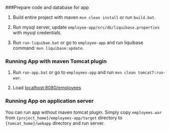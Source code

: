 ###Prepare code and database for app
1. Build entire project with maven `mvn clean install` or run `build.bat`.

2. Run mysql server, update `employee-app/src/db/liquibase.properties` with mysql credentials.

3. Run `run-liquibae.bat` or go to `employee-app` and run liquibase command: `mvn liquibase:update`.

### Running App with maven Tomcat plugin
1. Run `run-app.bat` or go to `employees-app` and run `mvn clean tomcat7:run-war`.

2. Load [localhost:8080/employees](http://localhost:8080/employees/)

### Running App on application server
You can run app without maven tomcat plugin. Simply copy `employees.war` from `{project_home}/employees-app/target` directory to
`{tomcat_home}/webapp` directory and run server.